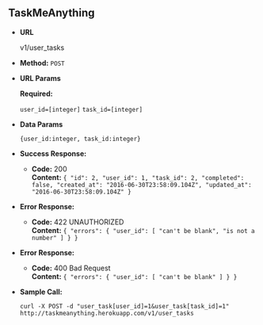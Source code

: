 **TaskMeAnything**
----

* **URL**

  v1/user_tasks

* **Method:**
  `POST`

*  **URL Params**

   **Required:**

   `user_id=[integer]`
   `task_id=[integer]`

* **Data Params**

  `{user_id:integer, task_id:integer}`

* **Success Response:**

  * **Code:** 200 <br />
    **Content:** `{
  "id": 2,
  "user_id": 1,
  "task_id": 2,
  "completed": false,
  "created_at": "2016-06-30T23:58:09.104Z",
  "updated_at": "2016-06-30T23:58:09.104Z"
}`

* **Error Response:**

  * **Code:** 422 UNAUTHORIZED <br />
    **Content:** `{
  "errors": {
    "user_id": [
      "can't be blank",
      "is not a number"
    ]
  }
}`

* **Error Response:**

  * **Code:** 400 Bad Request <br />
    **Content:** `{
  "errors": {
    "user_id": [
      "can't be blank"
    ]
  }
}`


* **Sample Call:**

  `curl -X POST -d "user_task[user_id]=1&user_task[task_id]=1" http://taskmeanything.herokuapp.com/v1/user_tasks`
